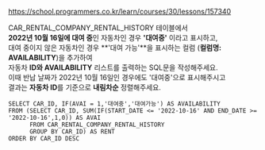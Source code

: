 https://school.programmers.co.kr/learn/courses/30/lessons/157340


CAR_RENTAL_COMPANY_RENTAL_HISTORY 테이블에서  
**2022년 10월 16일에 대여 중**인 자동차인 경우 **'대여중'** 이라고 표시하고,  
대여 중이지 않은 자동차인 경우 **'대여 가능'**을 표시하는 컬럼 (**컬럼명: AVAILABILITY**)을 추가하여  
자동차 **ID와 AVAILABILITY** 리스트를 출력하는 SQL문을 작성해주세요.  
이때 반납 날짜가 2022년 10월 16일인 경우에도 '대여중'으로 표시해주시고  
결과는 **자동차 ID**를 기준으로 **내림차순** 정렬해주세요.  

```
SELECT CAR_ID, IF(AVAI = 1,'대여중','대여가능') AS AVAILABILITY
FROM (SELECT CAR_ID, SUM(IF(START_DATE <= '2022-10-16' AND END_DATE >= '2022-10-16',1,0)) AS AVAI
      FROM CAR_RENTAL_COMPANY_RENTAL_HISTORY
      GROUP BY CAR_ID) AS RENT
ORDER BY CAR_ID DESC
```
